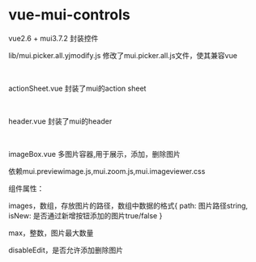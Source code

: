 ﻿# vue-mui-controls
vue2.6 + mui3.7.2  封装控件
<p>lib/mui.picker.all.yjmodify.js 修改了mui.picker.all.js文件，使其兼容vue</p>
<br/>
<p>actionSheet.vue 封装了mui的action sheet</p>
<br/>
<p>header.vue 封装了mui的header</p>
<br/>
<p>imageBox.vue 多图片容器,用于展示，添加，删除图片</p>
<p>依赖mui.previewimage.js,mui.zoom.js,mui.imageviewer.css</p>
<p>组件属性：</p>
<p>images，数组，存放图片的路径，数组中数据的格式{ path: 图片路径string, isNew: 是否通过新增按钮添加的图片true/false }</p>
<p>max，整数，图片最大数量</p>
<p>disableEdit，是否允许添加删除图片</p>